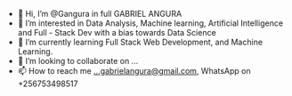 - 👋 Hi, I’m @Gangura in full GABRIEL ANGURA
- 👀 I’m interested in Data Analysis, Machine learning, Artificial Intelligence and Full - Stack Dev with a bias towards Data Science
- 🌱 I’m currently learning Full Stack Web Development, and Machine Learning.
- 💞️ I’m looking to collaborate on ...
- 📫 How to reach me ...gabrielangura@gmail.com, WhatsApp on +256753498517

<!---
Gangura/Gangura is a ✨ special ✨ repository because its `README.md` (this file) appears on your GitHub profile.
You can click the Preview link to take a look at your changes.
--->
